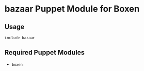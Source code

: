 # bazaar Puppet Module for Boxen

## Usage


```puppet
include bazaar
```

## Required Puppet Modules

* `boxen`

